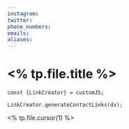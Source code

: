 ```yaml
---
instagram: 
twitter: 
phone_numbers: 
emails: 
aliases:
---
```

# <% tp.file.title %>
```dataviewjs
const {LinkCreator} = customJS;

LinkCreator.generateContactLinks(dv);
```

<% tp.file.cursor(1) %>